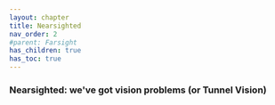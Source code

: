 ```yaml
---
layout: chapter
title: Nearsighted 
nav_order: 2
#parent: Farsight
has_children: true
has_toc: true
---
```


### Nearsighted: we've got vision problems (or Tunnel Vision)
    
   
    
   
   
    